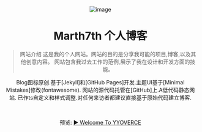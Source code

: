 

<div align='center'>

![image](https://github.com/Sumalene/March7thBlog/assets/124686994/04842755-988d-4857-aa7b-307a3eb9f7d6)

  <h1>Marth7th 个人博客</h1>
  
> 网站介绍
这是我的个人网站。网站的目的是分享我可能的项目,博客,以及其他创意内容。
网站包含我过去工作的范例,展示了我在设计和开发方面的技能。

Blog图标原创.基于[Jekyll]和[GitHub Pages]开发.主题UI基于[Minimal Mistakes]修改(fontawesome).
网站的源代码托管在[GitHub]上.A低代码静态网站.
已作ts自定义和样式调整.对任何来访者都建议直接基于原始代码建立博客.

<br>
  
 预览: [▶ Welcome To YYOVERCE ](https://sumalene.github.io/March7thBlog/)
  
</div>



